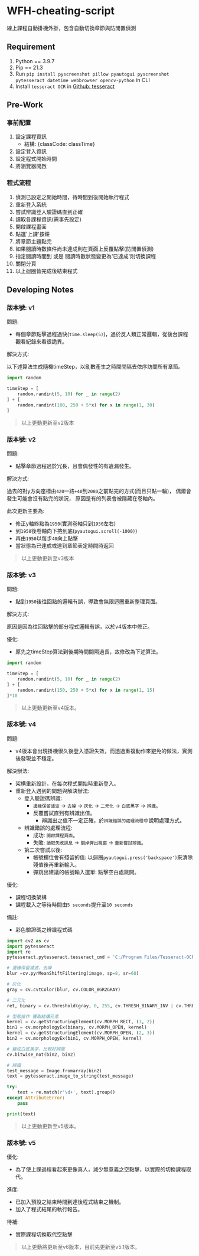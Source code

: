 # WFH-cheating-script
 線上課程自動掛機外掛，包含自動切換章節與防閒置偵測

## Requirement

1. Python == 3.9.7
2. Pip == 21.3
3. Run `pip install pyscreenshot pillow pyautogui pyscreenshot pytesseract datetime webbrowser opencv-python` in CLI
4. Install `tesseract OCR` in [Github: tesseract](https://github.com/UB-Mannheim/tesseract/wiki)

## Pre-Work

### 事前配置

1. 設定課程資訊
    - 結構: {classCode: classTime}
2. 設定登入資訊
3. 設定程式開始時間
4. 將瀏覽器開啟

### 程式流程

1. 偵測已設定之開始時間，待時間到後開始執行程式
2. 重新登入系統
3. 嘗試辨識登入驗證碼直到正確
4. 讀取各課程資訊(需事先設定)
5. 開啟課程畫面
6. 點選'上課'按鈕
7. 將章節主題點完
8. 如果閱讀時數條件尚未達成則在頁面上反覆點擊(防閒置偵測)
9. 指定閱讀時間到 或是 閱讀時數狀態變更為'已達成'則切換課程
10. 關閉分頁
11. 以上迴圈皆完成後結束程式

## Developing Notes

### 版本號: v1

問題:

 - 每個章節點擊過程過快(`time.sleep(5)`)，過於反人類正常邏輯，從後台課程觀看紀錄來看很詭異。

解決方式:

以下述算法生成隨機timeStep，以亂數產生之時間間隔去依序訪問所有章節。
```python
import random

timeStep = [
    random.randint(5, 10) for _ in range(2)
] + [
    random.randint(100, 250 + 5*x) for x in range(1, 30)
]
```
> 以上更動更新至v2版本

### 版本號: v2

問題:

 - 點擊章節過程過於冗長，且會偶發性的有遺漏發生。

解決方式:

過去的對y方向座標由`420`一路`+40`到`2080`之前點完的方式(而且只點一輪)，
偶爾會發生可能會沒有點完的狀況，
原因是有的列表會被隱藏在卷軸內。

此次更新主要為:
- 修正y軸終點為`1950`(實測卷軸只到`1950`左右)
- 到`1950`後卷軸向下捲到底(`pyautogui.scroll(-1000)`)
- 再由`1950`以每步`40`向上點擊
- 當狀態為已達成或達到章節表定時間時返回

> 以上更動更新至v3版本

### 版本號: v3

問題:

 - 點到`1950`後往回點的邏輯有誤，導致會無限迴圈重新整理頁面。

解決方式:

原因是因為往回點擊的部分程式邏輯有誤，以於v4版本中修正。

優化:

 - 原先之timeStep算法到後期時間間隔過長，故修改為下述算法。

```python
import random

timeStep = [
    random.randint(5, 10) for _ in range(2)
] + [
    random.randint(150, 250 + 5*x) for x in range(1, 15)
]*10
```

> 以上更動更新至v4版本。

### 版本號: v4

問題:

 - v4版本會出現掛機很久後登入憑證失效，而透過重複動作來避免的做法，實測後發現並不穩定。

解決辦法:

 - 架構重新設計，在每次程式開始時重新登入。
 - 重新登入遇到的問題與解決辦法:
   - 登入驗證碼辨識:
     - `邊緣保留濾波` → `去噪` → `灰化` → `二元化` → `白底黑字` → `辨識`。
     - 反覆嘗試直到有辨識出值。
       - 辨識出之值不一定正確，於`辨識錯誤的處理流程`中說明處理方式。
   - 辨識錯誤的處理流程:
     - 成功: `開啟課程頁面`。
     - 失敗: `讀取失敗訊息` → `關掉彈出視窗` → `重新嘗試辨識`。
   - 第二次嘗試以後:
     - 帳號欄位會有殘留的值: 以迴圈`pyautogui.press('backspace')`來清除殘值後再重新輸入。
     - 彈跳出建議的帳號輸入選單: 點擊空白處跳開。

優化:

 - 課程切換架構
 - 課程載入之等待時間由`5 seconds`提升至`10 seconds`

備註:

 - 彩色驗證碼之辨識程式碼

```python
import cv2 as cv
import pytesseract
import re
pytesseract.pytesseract.tesseract_cmd = 'C:/Program Files/Tesseract-OCR/tesseract.exe'

# 邊緣保留濾波、去噪
blur =cv.pyrMeanShiftFiltering(image, sp=8, sr=60)

# 灰化
gray = cv.cvtColor(blur, cv.COLOR_BGR2GRAY)

# 二元化
ret, binary = cv.threshold(gray, 0, 255, cv.THRESH_BINARY_INV | cv.THRESH_OTSU)

# 型態操作 獲取結構元素
kernel = cv.getStructuringElement(cv.MORPH_RECT, (3, 2))
bin1 = cv.morphologyEx(binary, cv.MORPH_OPEN, kernel)
kernel = cv.getStructuringElement(cv.MORPH_OPEN, (2, 3))
bin2 = cv.morphologyEx(bin1, cv.MORPH_OPEN, kernel)

# 變成白底黑字，比較好辨識
cv.bitwise_not(bin2, bin2)

# 辨識
test_message = Image.fromarray(bin2)
text = pytesseract.image_to_string(test_message)

try:
    text = re.match(r'\d+', text).group()
except AttributeError:
    pass

print(text)
```

> 以上更動更新至v5版本。

### 版本號: v5

優化:

 - 為了使上課過程看起來更像真人，減少無意義之空點擊，以實際的切換課程取代。

進度:

 - 已加入預設之結束時間到達後程式結束之機制。
 - 加入了程式結尾的執行報告。

待補: 

 - 實際課程切換取代空點擊

> 以上更動將更新至v6版本，目前先更新至v5.1版本。
